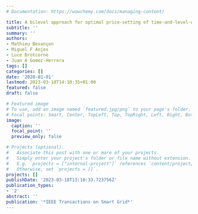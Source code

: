 ```yaml
---
# Documentation: https://wowchemy.com/docs/managing-content/

title: A bilevel approach for optimal price-setting of time-and-level-of-use tariffs
subtitle: ''
summary: ''
authors:
- Mathieu Besançon
- Miguel F Anjos
- Luce Brotcorne
- Juan A Gomez-Herrera
tags: []
categories: []
date: '2020-01-01'
lastmod: 2023-03-18T14:10:35+01:00
featured: false
draft: false

# Featured image
# To use, add an image named `featured.jpg/png` to your page's folder.
# Focal points: Smart, Center, TopLeft, Top, TopRight, Left, Right, BottomLeft, Bottom, BottomRight.
image:
  caption: ''
  focal_point: ''
  preview_only: false

# Projects (optional).
#   Associate this post with one or more of your projects.
#   Simply enter your project's folder or file name without extension.
#   E.g. `projects = ["internal-project"]` references `content/project/deep-learning/index.md`.
#   Otherwise, set `projects = []`.
projects: []
publishDate: '2023-03-18T13:10:33.723756Z'
publication_types:
- '2'
abstract: ''
publication: '*IEEE Transactions on Smart Grid*'
---
```

